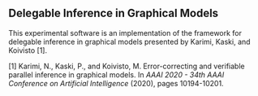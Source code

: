 ## Delegable Inference in Graphical Models

This experimental software is an implementation of the framework for delegable inference in graphical models presented by Karimi, Kaski, and Koivisto [1].

[1] Karimi, N., Kaski, P., and Koivisto, M. Error-correcting and
verifiable parallel inference in graphical models. In _AAAI 2020 - 34th AAAI
Conference on Artificial Intelligence_ (2020), pages 10194-10201.
